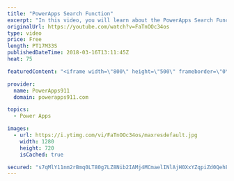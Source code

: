 ```yaml
---
title: "PowerApps Search Function"
excerpt: "In this video, you will learn about the PowerApps Search Function. We will cover how to build your own search box, why you get that blue CIRCLE (Delegation), SharePoint Look-Up Columns, and other things you need to know to keep building awesome apps.  PowerApps Delegation Overview https://docs.microsoft.com/en-us/powerapps/delegation-overview"
originalUrl: https://youtube.com/watch?v=FaTnOOc34os
type: video
price: Free
length: PT17M33S
publishedDateTime: 2018-03-16T13:11:45Z
heat: 75

featuredContent: "<iframe width=\"800\" height=\"500\" frameborder=\"0\" src=\"https://www.youtube.com/embed/FaTnOOc34os\" allow=\"accelerometer; autoplay; encrypted-media; gyroscope; picture-in-picture\" allowfullscreen></iframe>"

provider:
  name: PowerApps911
  domain: powerapps911.com

topics:
  - Power Apps

images:
  - url: https://i.ytimg.com/vi/FaTnOOc34os/maxresdefault.jpg
    width: 1280
    height: 720
    isCached: true

secured: "s7qMlY11nm2rBmq0LT80g7LZ8Nib2IAMj4MCmaelINlAjH0XxYZqpiZd0QehEK3npgE2TdUibtSHhiFIKBtcYQFvkvx+Zz1F2+WvpJZe7lYaKT3kuV+mjpoEcU6dTKSSfW0BCKP8jWnuOEpJ0ciUbTN2sFGK6iddEPw2nk6v8ekuDazmDfspvHx1DadamZBz2JnRlz/NXjwEXrBXrEjH7hIfTZuGCPntQ8BbHq0uqoP4cBfmmDzqLa3vrtCoiJQ2rSLxzX8NFmeVHAEVMG5KrbCoB/LXDQHlST2DFkfXsMujDIxoBOJoKufviJ5hVUbZk+jKFVou8WfsTU2R0pse8wEenr+azXfqFqEc/PtfzJ+4BoOVmuuUIzOx6XZkrW7l/6O5I++NkLe7/0+ev5q3JkEWa997c5O2ILs2mskBa58=;SamA06kVclzPcSHffXumpw=="
---
```


